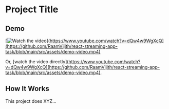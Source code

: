 # Project Title

## Demo
[![Watch the video](https://img.youtube.com/vi/dQw4w9WgXcQ/0.jpg)](https://www.youtube.com/watch?v=dQw4w9WgXcQ](https://github.com/RaamVijith/react-streaming-app-task/blob/main/src/assets/demo-video.mp4)

Or, [watch the video directly](https://www.youtube.com/watch?v=dQw4w9WgXcQ](https://github.com/RaamVijith/react-streaming-app-task/blob/main/src/assets/demo-video.mp4).

## How It Works
This project does XYZ...
